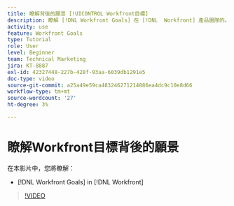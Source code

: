 ```yaml
---
title: 瞭解背後的願景 [!UICONTROL Workfront目標]
description: 瞭解 [!DNL Workfront Goals] 在 [!DNL  Workfront] 產品團隊的。
activity: use
feature: Workfront Goals
type: Tutorial
role: User
level: Beginner
team: Technical Marketing
jira: KT-8887
exl-id: 42327448-227b-428f-93aa-6039db1291e5
doc-type: video
source-git-commit: a25a49e59ca483246271214886ea4dc9c10e8d66
workflow-type: tm+mt
source-wordcount: '27'
ht-degree: 3%

---
```


# 瞭解Workfront目標背後的願景

在本影片中，您將瞭解：

* [!DNL Workfront Goals] in [!DNL  Workfront]

>[!VIDEO](https://video.tv.adobe.com/v/335181/?quality=12&learn=on)
